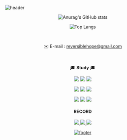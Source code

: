 ![header](https://capsule-render.vercel.app/api?type=waving&color=172345&height=300&section=header&text=SecondFoest&fontSize=110)

<div align=center>
  
![Anurag's GitHub stats](https://github-readme-stats-kappa-six-17.vercel.app/api?username=SecondForest&theme=merko&show_icons=true)
<br>

![Top Langs](https://github-readme-stats.vercel.app/api/top-langs/?username=SecondForest&theme=merko&show_icons=true)
  
  <br>
  
  ✉️ E-mail : reversiblehope@gmail.com
  
  <br>
  
  🎓 <Strong>Study</Strong> 🎓
  
  <p>
  
  <img src="https://img.shields.io/badge/Java-%231972B8?style=for-the-badge&logo=JAVA&logoColor=white">
  <img src="https://img.shields.io/badge/Kotlin-%237F52FF?style=for-the-badge&logo=kotlin&logoColor=white">
  <img src="https://img.shields.io/badge/Python-%233776AB?style=for-the-badge&logo=python&logoColor=white">
  
  </p>
  <p>

  
  <img src="https://img.shields.io/badge/HTML5-%23E34F26?style=for-the-badge&logo=html5&logoColor=white">
  <img src="https://img.shields.io/badge/CSS3-%231572B6?style=for-the-badge&logo=css3&logoColor=white">
  <img src="https://img.shields.io/badge/javascript-%23F7DF1E?style=for-the-badge&logo=javascript&logoColor=black">
  
  </p>
  <p>
  
  <img src="https://img.shields.io/badge/SpringBoot-%236DB33F?style=for-the-badge&logo=SpringBoot&logoColor=white">
  <img src="https://img.shields.io/badge/MySQL-%234479A1?style=for-the-badge&logo=MySQL&logoColor=white">
  <img src="https://img.shields.io/badge/GIT-%23F05032?style=for-the-badge&logo=git&logoColor=white">
  
  </p>
  
<div align=center><h4>RECORD</h4></div>
<div align=center>
  <a href="https://github.com/SecondForest"><img src="https://img.shields.io/badge/GITHUB-%23181717?style=for-the-badge&logo=GitHub&logoColor=white">
  <a href="https://velog.io/@bornlunacy"><img src="https://img.shields.io/badge/Velog-%2320C997?style=for-the-badge&logo=velog&logoColor=white">
  <a href="https://bornlunacy.notion.site/d3b4b63695364048a27afd544a843c5b?v=ccc095ea348447599a692c5a30c482d3&pvs=4"><img src="https://img.shields.io/badge/Notion-%23000000?style=for-the-badge&logo=Notion&logoColor=white">


</div>

![footer](https://capsule-render.vercel.app/api?type=waving&color=172345&section=footer&height=150)
